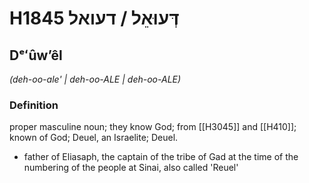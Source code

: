 # H1845 דְּעוּאֵל / דעואל

## Dᵉʻûwʼêl

_(deh-oo-ale' | deh-oo-ALE | deh-oo-ALE)_

### Definition

proper masculine noun; they know God; from [[H3045]] and [[H410]]; known of God; Deuel, an Israelite; Deuel.

- father of Eliasaph, the captain of the tribe of Gad at the time of the numbering of the people at Sinai, also called 'Reuel'
